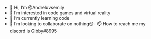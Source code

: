 - 👋 Hi, I’m @Andreluvsemily
- 👀 I’m interested in code games and virtual reality
- 🌱 I’m currently learning code
- 💞️ I’m looking to collaborate on nothing😏-
📫 How to reach me my discord is Gibby#8995

<!---
Andreluvsemily/Andreluvsemily is a ✨ special ✨ repository because its `README.md` (this file) appears on your GitHub profile.
You can click the Preview link to take a look at your changes.
--->
